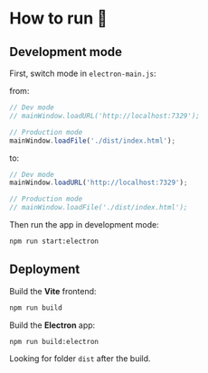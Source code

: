 # How to run 🚀

## Development mode

First, switch mode in `electron-main.js`:

from:

```js
// Dev mode
// mainWindow.loadURL('http://localhost:7329');

// Production mode
mainWindow.loadFile('./dist/index.html');
```

to:

```js
// Dev mode
mainWindow.loadURL('http://localhost:7329');

// Production mode
// mainWindow.loadFile('./dist/index.html');
```

Then run the app in development mode:

```bash
npm run start:electron
```

## Deployment

Build the **Vite** frontend:

```bash
npm run build
```

Build the **Electron** app:

```bash
npm run build:electron
```

Looking for folder `dist` after the build.
